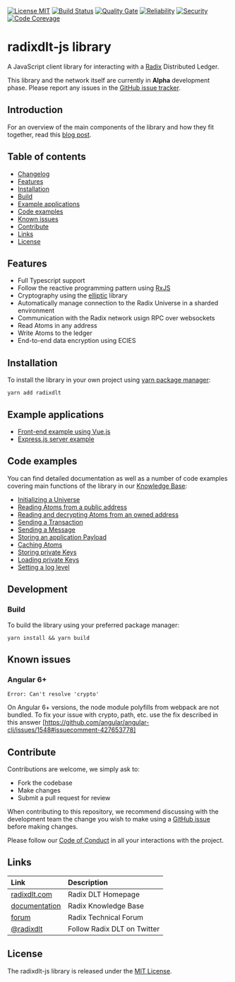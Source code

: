 [![License MIT](https://img.shields.io/badge/license-MIT-blue.svg)](https://github.com/radixdlt/radixdlt-js/blob/master/LICENSE)
[![Build Status](https://travis-ci.com/radixdlt/radixdlt-js.svg?branch=develop)](https://travis-ci.com/radixdlt/radixdlt-js)
[![Quality Gate](https://sonarcloud.io/api/project_badges/measure?project=radixdlt-js&metric=alert_status)](https://sonarcloud.io/dashboard?id=radixdlt-js) 
[![Reliability](https://sonarcloud.io/api/project_badges/measure?project=radixdlt-js&metric=reliability_rating)](https://sonarcloud.io/component_measures?id=radixdlt-js&metric=reliability_rating)
[![Security](https://sonarcloud.io/api/project_badges/measure?project=radixdlt-js&metric=security_rating)](https://sonarcloud.io/component_measures?id=radixdlt-js&metric=security_rating) 
[![Code Corevage](https://sonarcloud.io/api/project_badges/measure?project=radixdlt-js&metric=coverage)](https://sonarcloud.io/component_measures?id=radixdlt-js&metric=Coverage)

# radixdlt-js library

A JavaScript client library for interacting with a [Radix](https://www.radixdlt.com) Distributed Ledger. 

This library and the network itself are currently in **Alpha** development phase. Please report any issues in the [GitHub issue tracker](https://github.com/radixdlt/radixdlt-js/issues).

## Introduction

For an overview of the main components of the library and how they fit together, read this [blog post](https://www.radixdlt.com/post/introducing-the-radix-javascript-library).

## Table of contents

- [Changelog](CHANGELOG.md)
- [Features](#features)
- [Installation](#installation)
- [Build](#build)
- [Example applications](#example-applications)
- [Code examples](#code-examples)
- [Known issues](#known-issues)
- [Contribute](#contribute)
- [Links](#links)
- [License](#license)

## Features

- Full Typescript support
- Follow the reactive programming pattern using [RxJS](https://rxjs-dev.firebaseapp.com/)
- Cryptography using the [elliptic](https://github.com/indutny/elliptic) library
- Automatically manage connection to the Radix Universe in a sharded environment
- Communication with the Radix network usign RPC over websockets
- Read Atoms in any address
- Write Atoms to the ledger
- End-to-end data encryption using ECIES

## Installation

To install the library in your own project using [yarn package manager](https://yarnpkg.com/):

`yarn add radixdlt`

## Example applications

- [Front-end example using Vue.js](https://github.com/radixdlt/radixdlt-js-skeleton)
- [Express.js server example](https://github.com/radixdlt/radixdlt-js-server-example)

## Code examples

You can find detailed documentation as well as a number of code examples covering main functions of the library in our [Knowledge Base](https://docs.radixdlt.com/radixdlt-js/v/betanet/):

- [Initializing a Universe](https://docs.radixdlt.com/radixdlt-js/examples/code-examples/general-use#initializing-a-universe)
- [Reading Atoms from a public address](https://docs.radixdlt.com/radixdlt-js/examples/code-examples/atom-management#reading-atoms-from-a-public-address)
- [Reading and decrypting Atoms from an owned address](https://docs.radixdlt.com/radixdlt-js/examples/code-examples/atom-management#reading-and-decrypting-atoms-from-an-owned-address)
- [Sending a Transaction](https://docs.radixdlt.com/radixdlt-js/examples/code-examples/transaction-management#sending-a-transaction)
- [Sending a Message](https://docs.radixdlt.com/radixdlt-js/examples/code-examples/transaction-management#sending-a-message)
- [Storing an application Payload](https://docs.radixdlt.com/radixdlt-js/examples/code-examples/transaction-management#storing-an-application-payload)
- [Caching Atoms](https://docs.radixdlt.com/radixdlt-js/examples/code-examples/atom-management#caching-atoms)
- [Storing private Keys](https://docs.radixdlt.com/radixdlt-js/examples/code-examples/private-key-management#storing-private-keys)
- [Loading private Keys](https://docs.radixdlt.com/radixdlt-js/examples/code-examples/private-key-management#loading-private-keys)
- [Setting a log level](https://docs.radixdlt.com/radixdlt-js/examples/code-examples/general-use#setting-a-log-level)

## Development

### Build

To build the library using your preferred package manager:

`yarn install && yarn build`


## Known issues

### Angular 6+

`Error: Can't resolve 'crypto'`

On Angular 6+ versions, the node module polyfills from webpack are not bundled. To fix your issue with crypto, path, etc. use the fix described in this answer [https://github.com/angular/angular-cli/issues/1548#issuecomment-427653778]

## Contribute

Contributions are welcome, we simply ask to:

* Fork the codebase
* Make changes
* Submit a pull request for review

When contributing to this repository, we recommend discussing with the development team the change you wish to make using a [GitHub issue](https://github.com/radixdlt/radixdlt-js/issues) before making changes.

Please follow our [Code of Conduct](CODE_OF_CONDUCT.md) in all your interactions with the project.

## Links

| Link | Description |
| :----- | :------ |
[radixdlt.com](https://radixdlt.com/) | Radix DLT Homepage
[documentation](https://docs.radixdlt.com/) | Radix Knowledge Base
[forum](https://forum.radixdlt.com/) | Radix Technical Forum
[@radixdlt](https://twitter.com/radixdlt) | Follow Radix DLT on Twitter

## License

The radixdlt-js library is released under the [MIT License](LICENSE).
